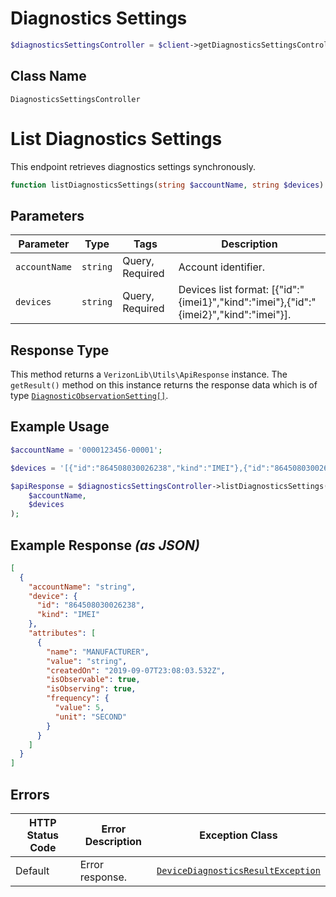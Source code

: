 # Diagnostics Settings

```php
$diagnosticsSettingsController = $client->getDiagnosticsSettingsController();
```

## Class Name

`DiagnosticsSettingsController`


# List Diagnostics Settings

This endpoint retrieves diagnostics settings synchronously.

```php
function listDiagnosticsSettings(string $accountName, string $devices): ApiResponse
```

## Parameters

| Parameter | Type | Tags | Description |
|  --- | --- | --- | --- |
| `accountName` | `string` | Query, Required | Account identifier. |
| `devices` | `string` | Query, Required | Devices list format: [{"id":"{imei1}","kind":"imei"},{"id":"{imei2}","kind":"imei"}]. |

## Response Type

This method returns a `VerizonLib\Utils\ApiResponse` instance. The `getResult()` method on this instance returns the response data which is of type [`DiagnosticObservationSetting[]`](../../doc/models/diagnostic-observation-setting.md).

## Example Usage

```php
$accountName = '0000123456-00001';

$devices = '[{"id":"864508030026238","kind":"IMEI"},{"id":"864508030026238","kind":"IMEI"}]';

$apiResponse = $diagnosticsSettingsController->listDiagnosticsSettings(
    $accountName,
    $devices
);
```

## Example Response *(as JSON)*

```json
[
  {
    "accountName": "string",
    "device": {
      "id": "864508030026238",
      "kind": "IMEI"
    },
    "attributes": [
      {
        "name": "MANUFACTURER",
        "value": "string",
        "createdOn": "2019-09-07T23:08:03.532Z",
        "isObservable": true,
        "isObserving": true,
        "frequency": {
          "value": 5,
          "unit": "SECOND"
        }
      }
    ]
  }
]
```

## Errors

| HTTP Status Code | Error Description | Exception Class |
|  --- | --- | --- |
| Default | Error response. | [`DeviceDiagnosticsResultException`](../../doc/models/device-diagnostics-result-exception.md) |

